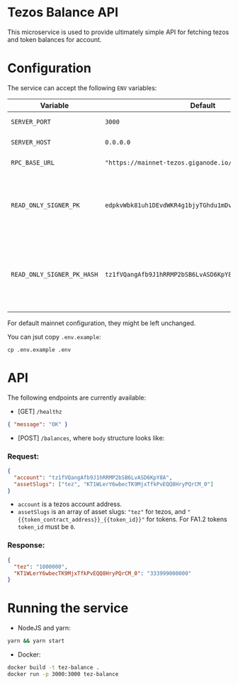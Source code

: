 # Tezos Balance API

This microservice is used to provide ultimately simple API for fetching tezos and token balances for account.

# Configuration

The service can accept the following `ENV` variables:

| Variable                   | Default                                                  | Description                                                  |
| -------------------------- | -------------------------------------------------------- | ------------------------------------------------------------ |
| `SERVER_PORT`              | `3000`                                                   | Expected server port                                         |
| `SERVER_HOST`              | `0.0.0.0`                                                | Expected server host                                         |
| `RPC_BASE_URL`             | `"https://mainnet-tezos.giganode.io/"`                   | RPC URL to be used                                           |
| `READ_ONLY_SIGNER_PK`      | `edpkvWbk81uh1DEvdWKR4g1bjyTGhdu1mDvznPUFE2zDwNsLXrEb9K` | Public key of account with balance used for dry-running      |
| `READ_ONLY_SIGNER_PK_HASH` | `tz1fVQangAfb9J1hRRMP2bSB6LvASD6KpY8A`                   | Public key hash of account with balance used for dry-running |

For default mainnet configuration, they might be left unchanged.

You can jsut copy `.env.example`:

```
cp .env.example .env
```

# API

The following endpoints are currently available:

- [GET] `/healthz`

```json
{ "message": "OK" }
```

- [POST] `/balances`, where `body` structure looks like:

### Request:

```json
{
  "account": "tz1fVQangAfb9J1hRRMP2bSB6LvASD6KpY8A",
  "assetSlugs": ["tez", "KT1WLerY6wbecTK9MjxTfkPvEQQ8HryPQrCM_0"]
}
```

- `account` is a tezos account address.
- `assetSlugs` is an array of asset slugs: `"tez"` for tezos, and `"{{token_contract_address}}_{{token_id}}"` for tokens. For FA1.2 tokens `token_id` must be `0`.

### Response:

```json
{
  "tez": "1000000",
  "KT1WLerY6wbecTK9MjxTfkPvEQQ8HryPQrCM_0": "333999000000"
}
```

# Running the service

- NodeJS and yarn:

```bash
yarn && yarn start
```

- Docker:

```bash
docker build -t tez-balance .
docker run -p 3000:3000 tez-balance
```

